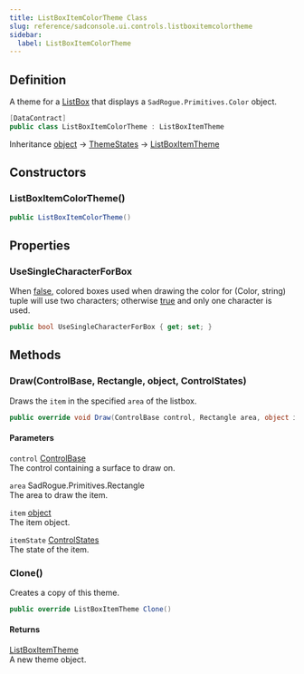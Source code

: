 ```yaml
---
title: ListBoxItemColorTheme Class
slug: reference/sadconsole.ui.controls.listboxitemcolortheme
sidebar:
  label: ListBoxItemColorTheme
---
```

## Definition

A theme for a [ListBox](../sadconsole.ui.controls.listbox/) that displays a `SadRogue.Primitives.Color` object.

```csharp title="C#"
[DataContract]
public class ListBoxItemColorTheme : ListBoxItemTheme
```

Inheritance [object](https://learn.microsoft.com/dotnet/api/system.object/) → [ThemeStates](../sadconsole.ui.themestates/) → [ListBoxItemTheme](../sadconsole.ui.controls.listboxitemtheme/)

## Constructors

### ListBoxItemColorTheme()

```csharp title="C#"
public ListBoxItemColorTheme()
```


## Properties

### UseSingleCharacterForBox

When <a href="https://learn.microsoft.com/dotnet/csharp/language-reference/builtin-types/bool">false</a>, colored boxes used when drawing the color for (Color, string) tuple will use two characters; otherwise <a href="https://learn.microsoft.com/dotnet/csharp/language-reference/builtin-types/bool">true</a> and only one character is used.

```csharp title="C#"
public bool UseSingleCharacterForBox { get; set; }
```

## Methods

### Draw(ControlBase, Rectangle, object, ControlStates)

Draws the `item` in the specified `area` of the listbox.

```csharp title="C#"
public override void Draw(ControlBase control, Rectangle area, object item, ControlStates itemState)
```

#### Parameters

`control` [ControlBase](../sadconsole.ui.controls.controlbase/)  
The control containing a surface to draw on.

`area` SadRogue.Primitives.Rectangle  
The area to draw the item.

`item` [object](https://learn.microsoft.com/dotnet/api/system.object/)  
The item object.

`itemState` [ControlStates](../sadconsole.ui.controls.controlstates/)  
The state of the item.


### Clone()

Creates a copy of this theme.

```csharp title="C#"
public override ListBoxItemTheme Clone()
```

#### Returns

[ListBoxItemTheme](../sadconsole.ui.controls.listboxitemtheme/)  
A new theme object.
